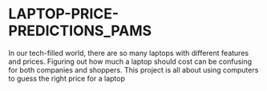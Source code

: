 # LAPTOP-PRICE-PREDICTIONS_PAMS
In our tech-filled world, there are so many laptops with different features and prices. Figuring out how much a laptop should cost can be confusing for both companies and shoppers. This project is all about using computers to guess the right price for a laptop

